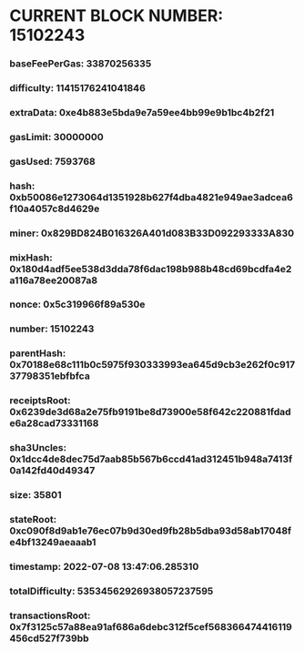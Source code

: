 # CURRENT BLOCK NUMBER: 15102243

### baseFeePerGas: 33870256335
### difficulty: 11415176241041846
### extraData: 0xe4b883e5bda9e7a59ee4bb99e9b1bc4b2f21
### gasLimit: 30000000
### gasUsed: 7593768
### hash: 0xb50086e1273064d1351928b627f4dba4821e949ae3adcea6f10a4057c8d4629e
### miner: 0x829BD824B016326A401d083B33D092293333A830
### mixHash: 0x180d4adf5ee538d3dda78f6dac198b988b48cd69bcdfa4e2a116a78ee20087a8
### nonce: 0x5c319966f89a530e
### number: 15102243
### parentHash: 0x70188e68c111b0c5975f930333993ea645d9cb3e262f0c91737798351ebfbfca
### receiptsRoot: 0x6239de3d68a2e75fb9191be8d73900e58f642c220881fdade6a28cad73331168
### sha3Uncles: 0x1dcc4de8dec75d7aab85b567b6ccd41ad312451b948a7413f0a142fd40d49347
### size: 35801
### stateRoot: 0xc090f8d9ab1e76ec07b9d30ed9fb28b5dba93d58ab17048fe4bf13249aeaaab1
### timestamp: 2022-07-08 13:47:06.285310
### totalDifficulty: 53534562926938057237595
### transactionsRoot: 0x7f3125c57a88ea91af686a6debc312f5cef568366474416119456cd527f739bb
